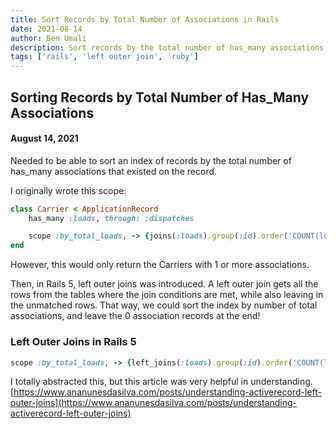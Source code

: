 ```yaml
---
title: Sort Records by Total Number of Associations in Rails
date: 2021-08-14
author: Ben Umali
description: Sort records by the total number of has_many associations.
tags: ['rails', 'left outer join', 'ruby']
---
```


## Sorting Records by Total Number of Has_Many Associations

#### August 14, 2021

Needed to be able to sort an index of records by the total number of has_many associations that existed on the record.

I originally wrote this scope:

```ruby
class Carrier < ApplicationRecord
	has_many :loads, through: :dispatches

	scope :by_total_loads, -> {joins(:loads).group(:id).order('COUNT(loads.id) DESC')}
end
```

However, this would only return the Carriers with 1 or more associations.

Then, in Rails 5, left outer joins was introduced. A left outer join gets all the rows from the tables where the join conditions are met, while also leaving in the unmatched rows. That way, we could sort the index by number of total associations, and leave the 0 association records at the end!

### Left Outer Joins in Rails 5

```ruby
scope :by_total_loads, -> {left_joins(:loads).group(:id).order('COUNT(loads.id) DESC')}
```

I totally abstracted this, but this article was very helpful in understanding. [https://www.ananunesdasilva.com/posts/understanding-activerecord-left-outer-joins](https://www.ananunesdasilva.com/posts/understanding-activerecord-left-outer-joins)
